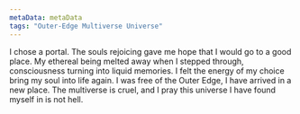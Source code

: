 ```yaml
---
metaData: metaData
tags: "Outer-Edge Multiverse Universe"
---
```


I chose a portal. The souls rejoicing gave me hope that I would go to a good place. My ethereal being melted away when I stepped through, consciousness turning into liquid memories. I felt the energy of my choice bring my soul into life again. I was free of the Outer Edge, I have arrived in a new place. The multiverse is cruel, and I pray this universe I have found myself in is not hell.